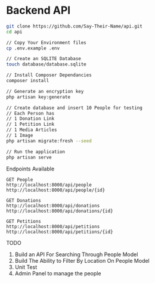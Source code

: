 # Backend API

```bash
git clone https://github.com/Say-Their-Name/api.git
cd api

// Copy Your Environment files
cp .env.example .env

// Create an SQLITE Database
touch database/database.sqlite

// Install Composer Dependancies
composer install 

// Generate an encryption key
php artisan key:generate

// Create database and insert 10 People for testing
// Each Person has
// 1 Donation Link
// 1 Petition Link
// 1 Media Articles
// 1 Image
php artisan migrate:fresh --seed

// Run the application
php artisan serve
```

Endpoints Available

```
GET People
http://localhost:8000/api/people
http://localhost:8000/api/people/{id}

GET Donations
http://localhost:8000/api/donations
http://localhost:8000/api/donations/{id}

GET Petitions
http://localhost:8000/api/petitions
http://localhost:8000/api/petitions/{id}
```

TODO 

1. Build an API For Searching Through People Model
2. Build The Ability to Filter By Location On People Model
3. Unit Test
4. Admin Panel to manage the people

